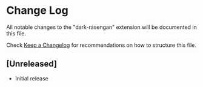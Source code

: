 # Change Log

All notable changes to the "dark-rasengan" extension will be documented in this file.

Check [Keep a Changelog](http://keepachangelog.com/) for recommendations on how to structure this file.

## [Unreleased]

- Initial release
